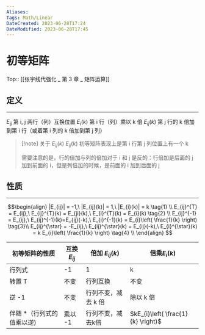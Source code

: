 ```yaml
---
Aliases: 
Tags: Math/Linear 
DateCreated: 2023-06-28T17:24
DateModified: 2023-06-28T17:45
---
```

# 初等矩阵
Top:: [[张宇线代强化 _ 第 3 章 _ 矩阵运算]]

## 定义
---
$E_{ij}$ 第 i, j 两行（列）互换位置
$E_{i}(k)$ 第 i 行（列）乘以 k 倍
$E_{ij}(k)$ 第 j 行的 k 倍加到第 i 行（或着第 i 列的 k 倍加到第 j 列）

> [!note] 关于 $E_{ij}(k)$ 
> $E_{ij}(k)$ 初等矩阵表现上是第 i 行第 j 列位置上有一个 k  
> 
> 需要注意的是，行的倍加与列的倍加对于 i 和 j 是反的：行倍加是后面的 j 加到前面的 i，但是列倍加的时候，是前面的 i 加到后面的 j

## 性质
---

$$\begin{align}
|E_{ij}| = -1,\ |E_{ij}(k)| = 1,\ |E_{i}(k)| = k \tag{1} \\
E_{ij}^{T} = E_{ij},\  E_{ij}^{T}(k) = E_{ji}(k),\ E_{i}^{T}(k) = E_{i}(k) \tag{2} \\
E_{ij}^{-1} = E_{ij},\ E_{ij}^{-1}(k)=E_{ij}(-k),\ E_{i}^{-1}(k) = E_{i}\left( \frac{1}{k} \right) \tag{3}\\
E_{ij}^{\star} = -E_{ij},\ E_{ij}^{\star}(k) = E_{ij}(-k),\ E_{i}^{\star}(k) = k E_{i}\left( \frac{1}{k} \right) \tag{4} \\
\end{align} $$

| 初等矩阵的性质            | 互换 $E_{ij}$ | 倍加 $E_{ij}(k)$    | 倍乘$E_{i}(k)$      |
| ------------------------- | ------------- | ------------------- | ------------------- |
| 行列式                    | -1            | 1                   | k                   |
| 转置 T                    | 不变          | 行列互换            | 不变                |
| 逆 -1                     | 不变          | 行列不变，减去 k 倍 | 除以 k 倍 |
| 伴随 \*（行列式的值乘以逆) | 乘以 -1       | 行列不变，减去k倍   |     $kE_{i}\left( \frac{1}{k} \right)$                |
